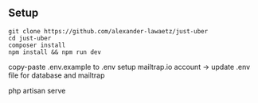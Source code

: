 ## Setup
```
git clone https://github.com/alexander-lawaetz/just-uber
cd just-uber
composer install
npm install && npm run dev
```

copy-paste .env.example to .env
setup mailtrap.io account -> update .env file for database and mailtrap


php artisan serve
